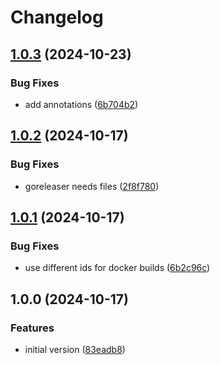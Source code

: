 # Changelog

## [1.0.3](https://github.com/Jmainguy/wp-spam/compare/v1.0.2...v1.0.3) (2024-10-23)


### Bug Fixes

* add annotations ([6b704b2](https://github.com/Jmainguy/wp-spam/commit/6b704b2354187898c58ce2e331eeabe662cd1ef2))

## [1.0.2](https://github.com/Jmainguy/wp-spam/compare/v1.0.1...v1.0.2) (2024-10-17)


### Bug Fixes

* goreleaser needs files ([2f8f780](https://github.com/Jmainguy/wp-spam/commit/2f8f7802c1872fe03685cd3832929bd42b8bc81f))

## [1.0.1](https://github.com/Jmainguy/wp-spam/compare/v1.0.0...v1.0.1) (2024-10-17)


### Bug Fixes

* use different ids for docker builds ([6b2c96c](https://github.com/Jmainguy/wp-spam/commit/6b2c96c7f9ee9d7fc9db8391464d441a5735245a))

## 1.0.0 (2024-10-17)


### Features

* initial version ([83eadb8](https://github.com/Jmainguy/wp-spam/commit/83eadb845a63ecb4402f031c4298d2c60d3ceb34))
